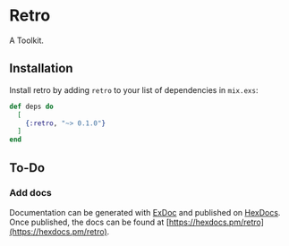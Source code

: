 # Retro

A Toolkit.

## Installation

Install retro by adding `retro` to your list of dependencies in `mix.exs`:

```elixir
def deps do
  [
    {:retro, "~> 0.1.0"}
  ]
end
```

<!--
Import config in your `config/config.exs`

```elixir
import Config

import_config "../deps/retro/config/config.exs"
```
-->

## To-Do

### Add docs

Documentation can be generated with [ExDoc](https://github.com/elixir-lang/ex_doc)
and published on [HexDocs](https://hexdocs.pm). Once published, the docs can
be found at [https://hexdocs.pm/retro](https://hexdocs.pm/retro).
